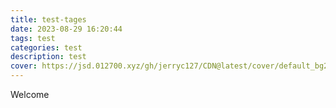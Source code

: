 ```yaml
---
title: test-tages
date: 2023-08-29 16:20:44
tags: test
categories: test
description: test
cover: https://jsd.012700.xyz/gh/jerryc127/CDN@latest/cover/default_bg2.png
---
```

Welcome 
